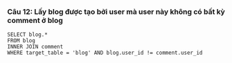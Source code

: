 ### Câu 12: Lấy blog được tạo bởi user mà user này không có bất kỳ comment ở blog
```
SELECT blog.*
FROM blog
INNER JOIN comment
WHERE target_table = 'blog' AND blog.user_id != comment.user_id
```